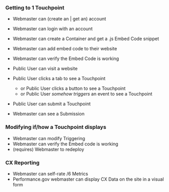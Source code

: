 
### Getting to 1 Touchpoint

* Webmaster can (create an | get an) account
* Webmaster can login with an account
* Webmaster can create a Container and get a .js Embed Code snippet
* Webmaster can add embed code to their website
* Webmaster can verify the Embed Code is working

* Public User can visit a website
* Public User clicks a tab to see a Touchpoint
  * or Public User clicks a button to see a Touchpoint
  * or Public User *somehow triggers* an event to see a Touchpoint
* Public User can submit a Touchpoint
* Webmaster can see a Submission

### Modifying if/how a Touchpoint displays

* Webmaster can modify Triggering
* Webmaster can verify the Embed code is working
* (requires) Webmaster to redeploy

### CX Reporting

* Webmaster can self-rate /6 Metrics
* Performance.gov webmaster can display CX Data on the site in a visual form
